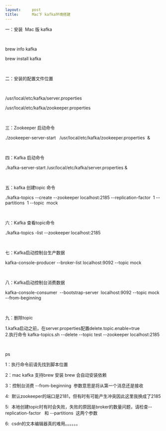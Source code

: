```yaml
---
layout:     post
title:      Mac下 kafka环境搭建
---
```

<div id="article_content" class="article_content clearfix csdn-tracking-statistics" data-pid="blog" data-mod="popu_307" data-dsm="post">
								            <link rel="stylesheet" href="https://csdnimg.cn/release/phoenix/template/css/ck_htmledit_views-f76675cdea.css">
						<div class="htmledit_views" id="content_views">
                <p>一：安装  Mac 版 kafka</p>

<p> </p>

<p>brew info kafka </p>

<p>brew install kafka</p>

<p> </p>

<p>二：安装的配置文件位置</p>

<p> </p>

<p>/usr/local/etc/kafka/server.properties</p>

<p>/usr/local/etc/kafka/zookeeper.properties</p>

<p> </p>

<p>三：Zookeeper 启动命令 </p>

<p>./zookeeper-server-start   /usr/local/etc/kafka/zookeeper.properties  &amp;</p>

<p> </p>

<p>四：Kafka 启动命令</p>

<p>./kafka-server-start /usr/local/etc/kafka/server.properties &amp;</p>

<p> </p>

<p>五：kafka 创建topic 命令</p>

<p>./kafka-topics --create --zookeeper localhost:2185 --replication-factor  1 --partitions  1 --topic  mock</p>

<p> </p>

<p>六：Kafka 查看topic命令</p>

<p>./kafka-topics -list --zookeeper localhost:2185</p>

<p> </p>

<p>七：Kafka启动控制台生产数据 </p>

<p>kafka-console-producer --broker-list localhost:9092 --topic mock</p>

<p> </p>

<p>八：Kafka启动控制台消费数据</p>

<p>kafka-console-consumer  --bootstrap-server  localhost:9092 --topic mock  --from-beginning</p>

<p> </p>

<p>九：删除topic</p>

<p>1.kafka启动之前，在server.properties配置delete.topic.enable=true<br>
2.执行命令 kafka-topics.sh --delete --topic test --zookeeper localhost:2185</p>

<p> </p>

<p>ps</p>

<p>1：执行命令前请先找到脚本位置</p>

<p>2：mac kafka 支持brew 安装 brew 会自动安装依赖</p>

<p>3：控制台消费 --from-beginning  参数意思是将从第一个消息还是接收</p>

<p>4:  默认zookeeper的端口是2181，但有时有可能产生冲突因此这里我换成了2185</p>

<p>5:  本地创建topic时有时会失败，失败的原因是broker的数量问题，请检查--replication-factor   和 --partitions  这两个参数</p>

<p>6:  csdn的文本编辑器真的难用。。。。。。</p>

<p> </p>

<p> </p>

<p> </p>            </div>
                </div>